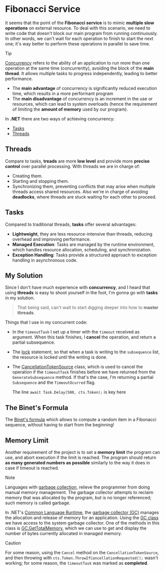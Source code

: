 # Fibonacci Service

It seems that the point of the **Fibonacci service** is to mimic **multiple slow operations** on external resource. To deal with this scenario, we need to write code that doesn't block our main program from running continuously. In other words, we can't wait for each operation to finish to start the next one; it's way better to perform these operations in parallel to save time.

> [!TIP]
> [Concurrency](https://en.wikipedia.org/wiki/Concurrency_(computer_science)) refers to the ability of an application to run more than one operation at the same time (concurrently), avoiding the block of the **main thread**. It allows multiple tasks to progress independently, leading to better performance.
> - The **main advantage** of concurrency is significantly reduced execution time, which results in a more performant program
> - The **main disadvantage** of concurrency is an increment in the use or resources, which can lead to system overloads (hence the requirement of limiting the **amount of memory** used by our program).

In **.NET** there are two ways of achieving concurrency:

- [Tasks](https://learn.microsoft.com/en-us/dotnet/api/system.threading.tasks.task?view=net-8.0)
- [Threads](https://learn.microsoft.com/en-us/dotnet/api/system.threading.thread?view=net-8.0)

## Threads

Compare to tasks, **treads** are more **low level** and provide more **precise control** over parallel processing. With threads we are in charge of:

- Creating them.
- Starting and stopping them.
- Synchronizing them, preventing conflicts that may arise when multiple threads access shared resources. Also we're in charge of avoiding **deadlocks**, where threads are stuck waiting for each other to proceed.

## Tasks

Compared to traditional threads, **tasks** offer several advantages:

- **Lightweight**, they are less resource-intensive than threads, reducing overhead and improving performance.
- **Managed Execution**: Tasks are managed by the runtime environment, which handles resource allocation, scheduling, and synchronization.
- **Exception Handling**: Tasks provide a structured approach to exception handling in asynchronous code.

## My Solution

Since I don't have much experience with **concurrency**, and I heard that using **threads** is easy to shoot yourself in the foot, I'm gonna go with **tasks** in my solution.

> That being said, can't wait to start digging deeper into how to **master threads**.

Things that I use in my concurrent code:

- In the `timeoutTask` I set up a timer with the `timeout` received as argument. When this task finishes, I **cancel** the operation, and return a partial subsequence.

- The [lock](https://learn.microsoft.com/en-us/dotnet/csharp/language-reference/statements/lock) statement, so that when a task is writing to the `subsequence` list, the resource is locked until the writing is done.

- The [CancellationTokenSource](https://learn.microsoft.com/en-us/dotnet/api/system.threading.cancellationtokensource?view=net-8.0) class, which is used to cancel the operation if the `timeoutTask` finishes before we have returned from the `GenerateSubsequence` method. If that's the case, I'm returning a partial `Subsequence` and the `TimeoutOcurred` flag.

  The line `await Task.Delay(500, cts.Token);` is key here

## The Binet's Formula

The [Binet's formula](https://en.wikipedia.org/wiki/Fibonacci_sequence#Binet's_formula) which allows to compute a random item in a Fibonacci sequence, without having to start from the beginning!

## Memory Limit

Another requirement of the project is to set a **memory limit** the program can use, and abort execution if the limit is reached. The program should return **as many generated numbers as possible** similarly to the way it does in case if timeout is reached.

> [!NOTE]
> Languages with [garbage collection](https://en.wikipedia.org/wiki/Garbage_collection_(computer_science)), relieve the programmer from doing manual memory management. The garbage collector attempts to reclaim memory that was allocated by the program, but is no longer referenced; such memory is called garbage.

In .NET's [Common Language Runtime](https://learn.microsoft.com/en-us/dotnet/standard/clr), the [garbage collector (GC)](https://learn.microsoft.com/en-us/dotnet/standard/garbage-collection/fundamentals) manages the allocation and release of memory for an application. Using the [GC class](https://learn.microsoft.com/en-us/dotnet/api/system.gc?view=net-8.0) we have access to the system garbage collector. One of the methods in this class is [GC.GetTotalMemory](https://learn.microsoft.com/en-us/dotnet/api/system.gc.gettotalmemory?view=net-8.0), which we can use to get and display the number of bytes currently allocated in managed memory.

> [!CAUTION]
> For some reason, using the `Cancel` method on the `CancellationTokenSource`, and then throwing with `cts.Token.ThrowIfCancellationRequested();` wasn't working; for some reason, the `timeoutTask` was marked as **completed**.